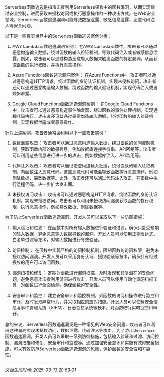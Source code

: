 Serverless函数逃逸是指攻击者利用Serverless架构中的函数漏洞，从而实现绕过安全控制，进而获取未授权访问或执行恶意操作的一种攻击方式。在Web安全领域，Serverless函数逃逸漏洞可能导致数据泄露、敏感信息泄露、恶意代码注入等安全问题。

以下是一些真实世界中的Serverless函数逃逸案例分析：

1. AWS Lambda函数逃逸漏洞案例：
在AWS Lambda函数中，攻击者可以通过恶意构造输入数据，绕过函数的输入验证机制，导致代码注入或者敏感信息泄露。例如，攻击者可以通过构造恶意输入数据来触发函数的特定漏洞，从而获取函数的执行权限，并执行恶意操作。

2. Azure Functions函数逃逸漏洞案例：
在Azure Functions中，攻击者可以通过恶意构造HTTP请求，绕过函数的身份认证机制，实现未授权访问。攻击者还可以通过恶意构造输入数据，绕过函数的输入验证机制，实现代码注入或者数据泄露。

3. Google Cloud Functions函数逃逸漏洞案例：
在Google Cloud Functions中，攻击者可以通过恶意构造事件触发器，绕过函数的事件处理机制，实现远程代码执行。攻击者还可以通过恶意构造输入数据，绕过函数的输入验证机制，实现数据泄露或者恶意操作。

针对上述案例，攻击者通常会利用以下一些攻击实例：

1. 数据泄露攻击：
攻击者可以通过恶意构造输入数据，绕过函数的访问控制机制，获取函数内部的敏感信息，例如数据库连接字符串、API密钥等。攻击者可以利用这些信息进行进一步的攻击，例如数据库注入、API滥用等。

2. 代码注入攻击：
攻击者可以通过恶意构造输入数据，绕过函数的输入验证机制，向函数注入恶意代码。这些恶意代码可能会导致函数执行恶意操作，例如删除数据、篡改数据等。此外，攻击者还可以通过代码注入攻击，在函数中执行远程代码，进一步扩大攻击面。

3. 未授权访问攻击：
攻击者可以通过恶意构造HTTP请求，绕过函数的身份认证机制，实现未授权访问。攻击者可以利用未授权访问漏洞获取函数的执行权限，执行恶意操作，例如篡改数据、删除数据等。

为了防止Serverless函数逃逸漏洞，开发人员可以采取以下一些防御措施：

1. 输入验证和过滤：
在函数中对所有输入数据进行验证和过滤，确保只接受预期的输入数据，避免恶意输入数据导致的漏洞。开发人员可以使用正则表达式、白名单过滤等技术，对输入数据进行有效验证。

2. 访问控制：
在函数中实现严格的访问控制机制，限制函数的访问权限，避免未授权访问漏洞。开发人员可以采用身份认证、授权验证等技术，确保只有经过授权的用户可以访问函数。

3. 漏洞扫描和修复：
定期对函数进行漏洞扫描，及时发现和修复潜在的安全问题，避免恶意攻击者利用漏洞进行攻击。开发人员可以使用自动化漏洞扫描工具，对函数进行全面检测，确保函数的安全性。

4. 安全审计和监控：
建立安全审计和监控机制，对函数的访问和操作进行监控和审计，及时发现异常行为，并采取相应的应对措施。开发人员可以使用安全信息与事件管理系统（SIEM）、日志监控系统等技术，对函数进行实时监控和审计。

总的来说，Serverless函数逃逸漏洞是一种常见的Web安全问题，攻击者可以利用这种漏洞实现未授权访问、数据泄露、代码注入等攻击。为了防止Serverless函数逃逸漏洞，开发人员可以采取一系列防御措施，包括输入验证和过滤、访问控制、漏洞扫描和修复、安全审计和监控等。通过加强安全意识和实施有效的安全措施，可以有效防范Serverless函数逃逸漏洞的风险，保护函数的安全性和可靠性。

---

*文档生成时间: 2025-03-13 20:53:01*











